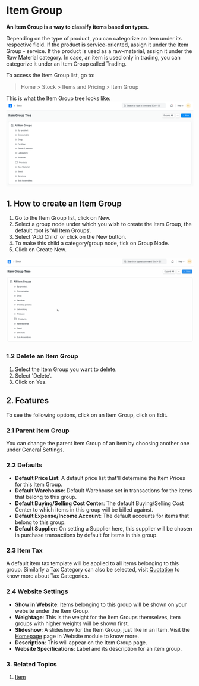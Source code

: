 
# Item Group



**An Item Group is a way to classify items based on types.**


Depending on the type of product, you can categorize an item under its respective field. If the product is
service-oriented, assign it under the Item Group - service. If the
product is used as a raw-material, assign it under the Raw Material
category. In case, an item is used only in trading, you can categorize it
under an Item Group called Trading.


To access the Item Group list, go to:
> Home > Stock > Items and Pricing > Item Group


This is what the Item Group tree looks like:
![Item Group Tree](/files/item-group-tree.png)


## 1. How to create an Item Group


1. Go to the Item Group list, click on New.
2. Select a group node under which you wish to create the Item Group, the default root is 'All Item Groups'.
3. Select 'Add Child' or click on the New button.
4. To make this child a category/group node, tick on Group Node.
5. Click on Create New.


![Add Item Group](/files/item-group-new.gif)


### 1.2 Delete an Item Group


1. Select the Item Group you want to delete.
2. Select 'Delete'.
3. Click on Yes.


## 2. Features


To see the following options, click on an Item Group, click on Edit.


### 2.1 Parent Item Group


You can change the parent Item Group of an item by choosing another one under General Settings.


### 2.2 Defaults


* **Default Price List**: A default price list that'll determine the Item Prices for this Item Group.
* **Default Warehouse**: Default Warehouse set in transactions for the items that belong to this group.
* **Default Buying/Selling Cost Center**: The default Buying/Selling Cost Center to which items in this group will be billed against.
* **Default Expense/Income Account**: The default accounts for items that belong to this group.
* **Default Supplier**: On setting a Supplier here, this supplier will be chosen in purchase transactions by default for items in this group.


### 2.3 Item Tax


A default item tax template will be applied to all items belonging to this group. Similarly a Tax Category can also be selected, visit [Quotation](/docs/en/selling/quotation) to know more about Tax Categories.


### 2.4 Website Settings


* **Show in Website**: Items belonging to this group will be shown on your website under the Item Group.
* **Weightage**: This is the weight for the Item Groups themselves, item groups with higher weights will be shown first.
* **Slideshow**: A slideshow for the Item Group, just like in an Item. Visit the [Homepage](/docs/en/website/homepage) page in Website module to know more.
* **Description**: This will appear on the Item Group page.
* **Website Specifications**: Label and its description for an item group.


### 3. Related Topics


1. [Item](/docs/en/stock/item)





